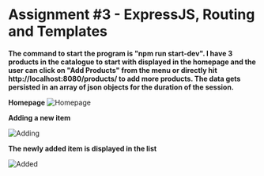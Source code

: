 # Assignment #3 - ExpressJS, Routing and Templates

**The command to start the program is "npm run start-dev". I have 3 products in the catalogue to start with displayed in the homepage and the user can click on "Add Products" from the menu or directly hit http://localhost:8080/products/ to add more products. The data gets persisted in an array of json objects for the duration of the session.**

**Homepage**
![Homepage](https://github.com/HarvardDCENode/assignment-3-tmussa1/blob/master/clothing-store/homePage.PNG)

**Adding a new item**

![Adding](https://github.com/HarvardDCENode/assignment-3-tmussa1/blob/master/adding.PNG)

**The newly added item is displayed in the list**

![Added](https://github.com/HarvardDCENode/assignment-3-tmussa1/blob/master/added.PNG)



